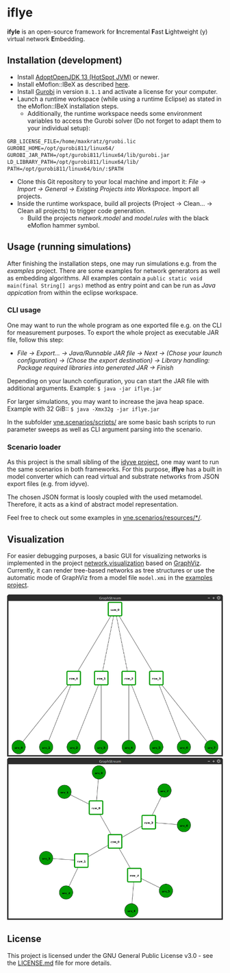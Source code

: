 # iflye

**ifyle** is an open-source framework for **I**ncremental **F**ast **L**ightweight (y) virtual network **E**mbedding.


## Installation (development)

* Install [AdoptOpenJDK 13 (HotSpot JVM)](https://adoptopenjdk.net/releases.html?variant=openjdk13&jvmVariant=hotspot) or newer.
* Install eMoflon::IBeX as described [here](https://github.com/eMoflon/emoflon-ibex#how-to-develop).
* Install [Gurobi](https://www.gurobi.com/) in version `8.1.1` and activate a license for your computer.
* Launch a runtime workspace (while using a runtime Eclipse) as stated in the eMoflon::IBeX installation steps.
    * Additionally, the runtime workspace needs some environment variables to access the Gurobi solver (Do not forget to adapt them to your individual setup):
```
GRB_LICENSE_FILE=/home/maxkratz/gruobi.lic
GUROBI_HOME=/opt/gurobi811/linux64/
GUROBI_JAR_PATH=/opt/gurobi811/linux64/lib/gurobi.jar
LD_LIBRARY_PATH=/opt/gurobi811/linux64/lib/
PATH=/opt/gurobi811/linux64/bin/:$PATH
```
* Clone this Git repository to your local machine and import it: *File -> Import -> General -> Existing Projects into Workspace*. Import all projects.
* Inside the runtime workspace, build all projects (Project -> Clean... -> Clean all projects) to trigger code generation.
    * Build the projects *network.model* and *model.rules* with the black eMoflon hammer symbol.


## Usage (running simulations)

After finishing the installation steps, one may run simulations e.g. from the *examples* project.
There are some examples for network generators as well as embedding algorithms.
All examples contain a `public static void main(final String[] args)` method as entry point and can be run as *Java appication* from within the eclipse workspace.


### CLI usage

One may want to run the whole program as one exported file e.g. on the CLI for measurement purposes.
To export the whole project as executable JAR file, follow this step:
* *File -> Export... -> Java/Runnable JAR file -> Next -> (Chose your launch configuration) -> (Chose the export destination) -> Library handling: Package required libraries into generated JAR -> Finish*

Depending on your launch configuration, you can start the JAR file with additional arguments.
Example:
`$ java -jar iflye.jar`

For larger simulations, you may want to increase the java heap space.
Example with 32 GiB::
`$ java -Xmx32g -jar iflye.jar`

In the subfolder [vne.scenarios/scripts/](vne.scenarios/scripts/) are some basic bash scripts to run parameter sweeps as well as CLI argument parsing into the scenario.


### Scenario loader

As this project is the small sibling of the [idyve project](https://tubiblio.ulb.tu-darmstadt.de/124918/), one may want to run the same scenarios in both frameworks.
For this purpose, **iflye** has a built in model converter which can read virtual and substrate networks from JSON export files (e.g. from idyve).

The chosen JSON format is loosly coupled with the used metamodel.
Therefore, it acts as a kind of abstract model representation.

Feel free to check out some examples in [vne.scenarios/resources/*/](vne.scenarios/resources/).


## Visualization

For easier debugging purposes, a basic GUI for visualizing networks is implemented in the project [network.visualization](network.visualization/) based on [GraphViz](http://www.graphviz.org/download/).
Currently, it can render tree-based networks as tree structures or use the automatic mode of GraphViz from a model file `model.xmi` in the [examples project](examples/).

![](gfx/gui-tree.png)
![](gfx/gui-auto.png)


## License

This project is licensed under the GNU General Public License v3.0 - see the [LICENSE.md](LICENSE.md) file for more details.
